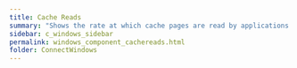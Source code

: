 ```yaml
---
title: Cache Reads
summary: "Shows the rate at which cache pages are read by applications from memory."
sidebar: c_windows_sidebar
permalink: windows_component_cachereads.html
folder: ConnectWindows
---
```

